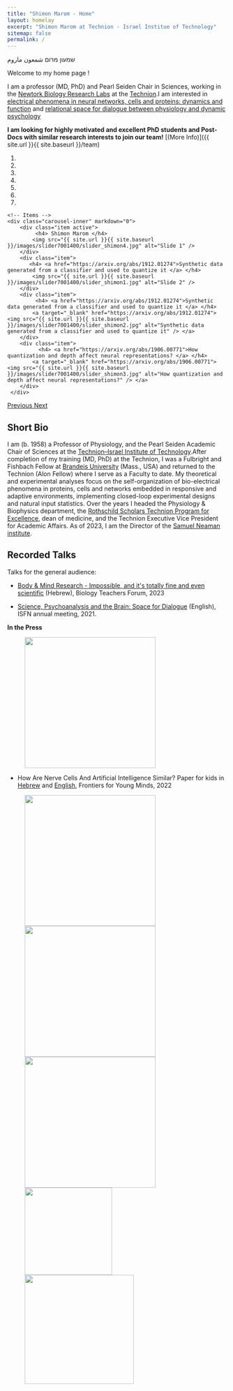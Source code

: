 ```yaml
---
title: "Shimon Marom - Home"
layout: homelay
excerpt: "Shimon Marom at Technion - Israel Institue of Technology"
sitemap: false
permalink: /
---
```

שמעון מרום
شمعون ماروم

Welcome to my home page !

I am a professor (MD, PhD) and Pearl Seiden Chair in Sciences, working in the [Newtork Biology Research Labs](https://nbrl1.net.technion.ac.il/) at the [Technion](https://www.technion.ac.il/en/home-2/).I am interested in [electrical phenomena in neural networks, cells and proteins: dynamics and function](research) and [relational space for dialogue between physiology and dynamic psychology](research)

 **I am looking for highly motivated and excellent PhD students and Post-Docs with similar research interests to join our team!** [(More Info)]({{ site.url }}{{ site.baseurl }}/team) 

<div markdown="0" id="carousel" class="carousel slide" data-ride="carousel" data-interval="4000" data-pause="hover" >
    <!-- Menu -->
    <ol class="carousel-indicators">
        <li data-target="#carousel" data-slide-to="0" class="active"></li>
        <li data-target="#carousel" data-slide-to="1"></li>
        <li data-target="#carousel" data-slide-to="2"></li>
        <li data-target="#carousel" data-slide-to="3"></li>
        <li data-target="#carousel" data-slide-to="4"></li>
        <li data-target="#carousel" data-slide-to="5"></li>
        <li data-target="#carousel" data-slide-to="6"></li>    
    </ol>

    <!-- Items -->
    <div class="carousel-inner" markdown="0">
        <div class="item active">
             <h4> Shimon Marom </h4>
            <img src="{{ site.url }}{{ site.baseurl }}/images/slider7001400/slider_shimon4.jpg" alt="Slide 1" />
        </div>
        <div class="item">
           <h4> <a href="https://arxiv.org/abs/1912.01274">Synthetic data generated from a classifier and used to quantize it </a> </h4>
            <img src="{{ site.url }}{{ site.baseurl }}/images/slider7001400/slider_shimon1.jpg" alt="Slide 2" />
        </div>
        <div class="item">
             <h4> <a href="https://arxiv.org/abs/1912.01274">Synthetic data generated from a classifier and used to quantize it </a> </h4>
            <a target="_blank" href="https://arxiv.org/abs/1912.01274"> <img src="{{ site.url }}{{ site.baseurl }}/images/slider7001400/slider_shimon2.jpg" alt="Synthetic data generated from a classifier and used to quantize it" /> </a>
        </div>
        <div class="item">
              <h4> <a href="https://arxiv.org/abs/1906.00771">How quantization and depth affect neural representations? </a> </h4>
            <a target="_blank" href="https://arxiv.org/abs/1906.00771"> <img src="{{ site.url }}{{ site.baseurl }}/images/slider7001400/slider_shimon3.jpg" alt="How quantization and depth affect neural representations?" /> </a>
        </div>
     </div>
  <a class="left carousel-control" href="#carousel" role="button" data-slide="prev">
    <span class="glyphicon glyphicon-chevron-left" aria-hidden="true"></span>
    <span class="sr-only">Previous</span>
  </a>
  <a class="right carousel-control" href="#carousel" role="button" data-slide="next">
    <span class="glyphicon glyphicon-chevron-right" aria-hidden="true"></span>
    <span class="sr-only">Next</span>
  </a>
</div>

## Short Bio

I am (b. 1958) a Professor of Physiology, and the Pearl Seiden Academic Chair of Sciences at the [Technion–Israel Institute of Technology](https://www.technion.ac.il/en/home-2).After completion of my training (MD, PhD) at the Technion, I was a Fulbright and Fishbach Fellow at [Brandeis University](https://www.brandeis.edu/) (Mass., USA) and returned to the Technion (Alon Fellow) where I serve as a Faculty to date. My theoretical and experimental analyses focus on the self-organization of bio-electrical phenomena in proteins, cells and networks embedded in responsive and adaptive environments, implementing closed-loop experimental designs and natural input statistics. Over the years I headed the Physiology & Biophysics department, the [Rothschild Scholars Technion Program for Excellence](https://admissions.technion.ac.il/en/the-rothschild-scholars-program/), dean of medicine, and the Technion Executive Vice President for Academic Affairs. As of 2023, I am the Director of the [Samuel Neaman institute](https://www.neaman.org.il/EN/Home). 


## Recorded Talks

Talks for the general audience:

- [Body & Mind Research - Impossible, and it's totally fine and even scientific](https://technionmail-my.sharepoint.com/personal/marom_technion_ac_il/_layouts/15/stream.aspx?id=%2Fpersonal%2Fmarom%5Ftechnion%5Fac%5Fil%2FDocuments%2FWebSiteShared%2FBioDiscourse%5F2023%2Emp4&nav=eyJyZWZlcnJhbEluZm8iOnsicmVmZXJyYWxBcHAiOiJPbmVEcml2ZUZvckJ1c2luZXNzIiwicmVmZXJyYWxBcHBQbGF0Zm9ybSI6IldlYiIsInJlZmVycmFsTW9kZSI6InZpZXciLCJyZWZlcnJhbFZpZXciOiJNeUZpbGVzTGlua0NvcHkifX0&ga=1&referrer=StreamWebApp%2EWeb&referrerScenario=AddressBarCopied%2Eview) (Hebrew), Biology Teachers Forum, 2023

- [Science, Psychoanalysis and the Brain: Space for Dialogue](https://technionmail-my.sharepoint.com/personal/marom_technion_ac_il/_layouts/15/stream.aspx?id=%2Fpersonal%2Fmarom%5Ftechnion%5Fac%5Fil%2FDocuments%2FWebSiteShared%2FISFN%5F2021%2Emp4&nav=eyJyZWZlcnJhbEluZm8iOnsicmVmZXJyYWxBcHAiOiJPbmVEcml2ZUZvckJ1c2luZXNzIiwicmVmZXJyYWxBcHBQbGF0Zm9ybSI6IldlYiIsInJlZmVycmFsTW9kZSI6InZpZXciLCJyZWZlcnJhbFZpZXciOiJNeUZpbGVzTGlua0NvcHkifX0&ga=1&referrer=StreamWebApp%2EWeb&referrerScenario=AddressBarCopiedShareExpControl%2Eview) (English), ISFN annual meeting, 2021.

**In the Press**

<figure class="fourth">
  <img src="{{ site.url }}{{ site.baseurl }}/images/logopic/kidspaper.jpg" style="width: 300px">
</figure>

 - How Are Nerve Cells And Artificial Intelligence Similar? Paper for kids in [Hebrew](https://kids.frontiersin.org/he/articles/10.3389/frym.2022.767989-he) and [English](https://kids.frontiersin.org/articles/10.3389/frym.2022.767989), Frontiers for Young Minds, 2022 


<figure class="fourth">
  <img src="{{ site.url }}{{ site.baseurl }}/images/logopic/Technion_logo_2.png" style="width: 300px">
  <img src="{{ site.url }}{{ site.baseurl }}/images/logopic/LogoNBRL.jpg" style="width: 300px">
  <img src="{{ site.url }}{{ site.baseurl }}/images/logopic/EElogo.png" style="width: 300px">
  <img src="{{ site.url }}{{ site.baseurl }}/images/logopic/logo_md_2.png" style="width: 200px">
  <img src="{{ site.url }}{{ site.baseurl }}/images/logopic/Neemanlogo.png" style="width: 250px">
</figure>
